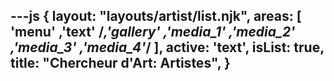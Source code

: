 ---js
{
  layout: "layouts/artist/list.njk",
  areas:  [ 'menu' ,'text' /*,'gallery' ,'media_1' ,'media_2' ,'media_3' ,'media_4'*/ ],
  active: 'text',
  isList: true,
  title:  "Chercheur d'Art: Artistes",
}
---
